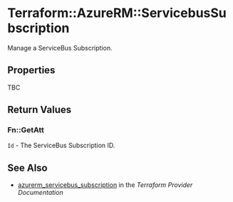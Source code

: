 # Terraform::AzureRM::ServicebusSubscription

Manage a ServiceBus Subscription.

## Properties

TBC

## Return Values

### Fn::GetAtt

`Id` - The ServiceBus Subscription ID.

## See Also

* [azurerm_servicebus_subscription](https://www.terraform.io/docs/providers/azurerm/r/servicebus_subscription.html) in the _Terraform Provider Documentation_